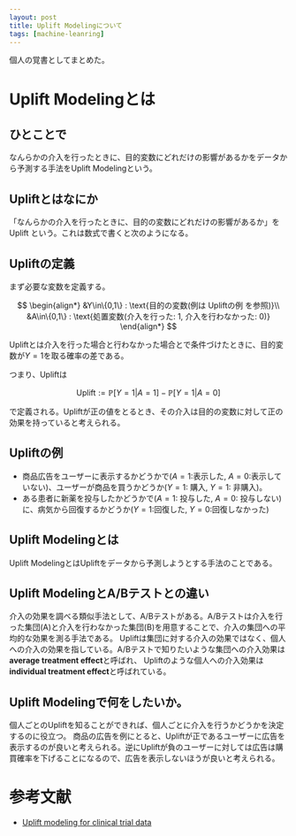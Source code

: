 ```yaml
---
layout: post
title: Uplift Modelingについて
tags: [machine-leanring]
---
```


個人の覚書としてまとめた。

# Uplift Modelingとは

## ひとことで

なんらかの介入を行ったときに、目的変数にどれだけの影響があるかをデータから予測する手法をUplift Modelingという。

## Upliftとはなにか

「なんらかの介入を行ったときに、目的の変数にどれだけの影響があるか」をUplift という。これは数式で書くと次のようになる。

## Upliftの定義

まず必要な変数を定義する。

$$
\begin{align*}
&Y\in\{0,1\} : \text{目的の変数(例は Upliftの例 を参照)}\\
&A\in\{0,1\} : \text{処置変数(介入を行った: 1, 介入を行わなかった: 0)}
\end{align*}
$$

Upliftとは介入を行った場合と行わなかった場合とで条件づけたときに、目的変数が$Y=1$を取る確率の差である。

つまり、$\mathrm{Uplift}$は

$$
\mathrm{Uplift} := \mathbb{P}[Y=1|A=1] - \mathbb{P}[Y=1|A=0]
$$

で定義される。Upliftが正の値をとるとき、その介入は目的の変数に対して正の効果を持っていると考えられる。


## Upliftの例

- 商品広告をユーザーに表示するかどうかで($A=1$:表示した, $A=0$:表示していない)、ユーザーが商品を買うかどうか($Y=1$: 購入, $Y=1$: 非購入)。
- ある患者に新薬を投与したかどうかで($A=1$: 投与した, $A=0$: 投与しない)に、病気から回復するかどうか($Y=1$:回復した, $Y=0$:回復しなかった)

## Uplift Modelingとは

Uplift ModelingとはUpliftをデータから予測しようとする手法のことである。

## Uplift ModelingとA/Bテストとの違い

介入の効果を調べる類似手法として、A/Bテストがある。A/Bテストは介入を行った集団(A)と介入を行わなかった集団(B)を用意することで、介入の集団への平均的な効果を測る手法である。
Upliftは集団に対する介入の効果ではなく、個人への介入の効果を指している。A/Bテストで知りたいような集団への介入効果は**average treatment effect**と呼ばれ、
Upliftのような個人への介入効果は**individual treatment effect**と呼ばれている。

## Uplift Modelingで何をしたいか。

個人ごとのUpliftを知ることができれば、個人ごとに介入を行うかどうかを決定するのに役立つ。
商品の広告を例にとると、Upliftが正であるユーザーに広告を表示するのが良いと考えられる。逆にUpliftが負のユーザーに対しては広告は購買確率を下げることになるので、広告を表示しないほうが良いと考えられる。

# 参考文献
- [Uplift modeling for clinical trial data](http://people.cs.pitt.edu/~milos/icml_clinicaldata_2012/Papers/Oral_Jaroszewitz_ICML_Clinical_2012.pdf)

